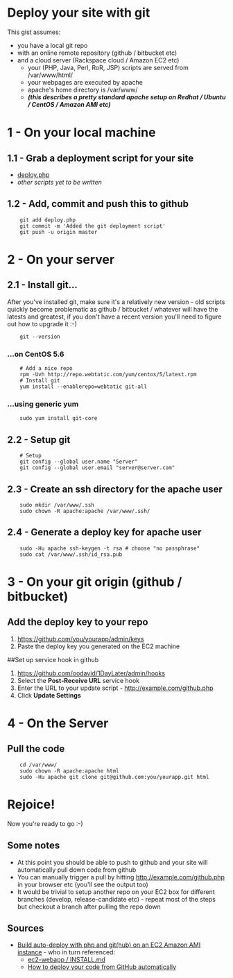 
# Deploy your site with git

This gist assumes:

* you have a local git repo
* with an online remote repository (github / bitbucket etc)
* and a cloud server (Rackspace cloud / Amazon EC2 etc)
  * your (PHP, Java, Perl, RoR, JSP) scripts are served from /var/www/html/
  * your webpages are executed by apache
  * apache's home directory is /var/www/ 
  * ***(this describes a pretty standard apache setup on Redhat / Ubuntu / CentOS / Amazon AMI etc)***

# 1 - On your local machine

## 1.1 - Grab a deployment script for your site

* [deploy.php](#file_deploy.php)
* *other scripts yet to be written*

## 1.2 - Add, commit and push this to github

        git add deploy.php
        git commit -m 'Added the git deployment script'
        git push -u origin master

# 2 - On your server

## 2.1 - Install git...

After you've installed git, make sure it's a relatively new version - old scripts quickly become problematic as github / bitbucket / whatever will have the latests and greatest, if you don't have a recent version you'll need to figure out how to upgrade it :-)

        git --version

### ...on CentOS 5.6

        # Add a nice repo
        rpm -Uvh http://repo.webtatic.com/yum/centos/5/latest.rpm
        # Install git
        yum install --enablerepo=webtatic git-all

### ...using generic yum

        sudo yum install git-core

## 2.2 - Setup git

        # Setup
        git config --global user.name "Server"
        git config --global user.email "server@server.com"

## 2.3 - Create an ssh directory for the apache user

        sudo mkdir /var/www/.ssh
        sudo chown -R apache:apache /var/www/.ssh/

## 2.4 - Generate a deploy key for apache user

        sudo -Hu apache ssh-keygen -t rsa # choose "no passphrase"
        sudo cat /var/www/.ssh/id_rsa.pub

# 3 - On your git origin (github / bitbucket)

## Add the deploy key to your repo

1. https://github.com/you/yourapp/admin/keys
1. Paste the deploy key you generated on the EC2 machine

##Set up service hook in github

1. https://github.com/oodavid/1DayLater/admin/hooks
1. Select the **Post-Receive URL** service hook
1. Enter the URL to your update script - http://example.com/github.php
1. Click **Update Settings**

# 4 - On the Server

## Pull the code

        cd /var/www/
        sudo chown -R apache:apache html
        sudo -Hu apache git clone git@github.com:you/yourapp.git html

# Rejoice!

Now you're ready to go :-)

## Some notes

 * At this point you should be able to push to github and your site will automatically pull down code from github
 * You can manually trigger a pull by hitting http://example.com/github.php in your browser etc (you'll see the output too)
 * It would be trivial to setup another repo on your EC2 box for different branches (develop, release-candidate etc) - repeat most of the steps but checkout a branch after pulling the repo down

## Sources
 * [Build auto-deploy with php and git(hub) on an EC2 Amazon AMI instance](https://gist.github.com/1105010) - who in turn referenced:
   * [ec2-webapp / INSTALL.md](https://github.com/rsms/ec2-webapp/blob/master/INSTALL.md#readme)
   * [How to deploy your code from GitHub automatically](http://writing.markchristian.org/how-to-deploy-your-code-from-github-automatic)
